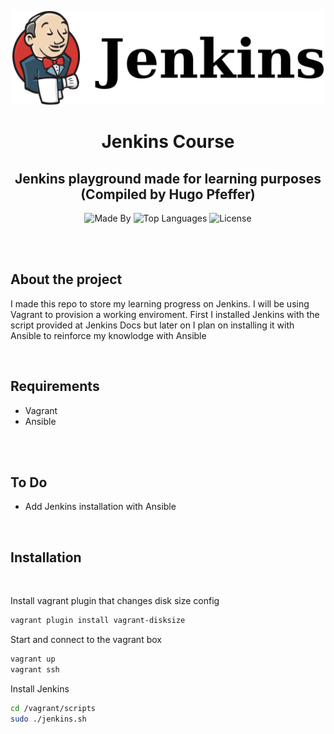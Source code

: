<p align="center">
    <img height="150px" alt="jenkins" src="logo.svg">
</p>

<h1 align="center">
    Jenkins Course
</h1>

<h2 align="center">
    Jenkins playground made for learning purposes (Compiled by Hugo Pfeffer)
</h2>

<p align="center">
    <img alt="Made By" src="https://img.shields.io/badge/Made%20By-Hugo%20Pfeffer-red">
    <img alt="Top Languages" src="https://img.shields.io/github/languages/top/HugoPfeffer/jenkins-course">
    <img alt="License" src="https://img.shields.io/github/license/HugoPfeffer/jenkins-course">
</p>

</br>
</br>
<h2> About the project </h2>

I made this repo to store my learning progress on Jenkins. I will be using Vagrant to provision a working enviroment. First I installed Jenkins with the script provided at Jenkins Docs but later on I plan on installing it with Ansible to reinforce my knowlodge with Ansible

</br>
<h2>Requirements</h2>
<ul>
    <li>Vagrant</li>
    <li>Ansible</li>
    <!-- <li></li> -->
</ul>
</br>
</br>


<h2>To Do</h2>
<ul>
    <li>Add Jenkins installation with Ansible</li>
    <!-- <li></li> -->
</ul>
</br>


<h2>Installation</h2>
</br>


Install vagrant plugin that changes disk size config
```sh
vagrant plugin install vagrant-disksize
```
Start and connect to the vagrant box
```sh
vagrant up
vagrant ssh
```
Install Jenkins
```sh
cd /vagrant/scripts
sudo ./jenkins.sh
```


</br>











